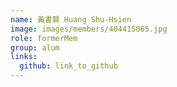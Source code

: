 ```yaml
---
name: 黃書賢 Huang Shu-Hsien 
image: images/members/404415065.jpg 
role: formerMem
group: alum
links:
  github: link_to_github 
---
```

